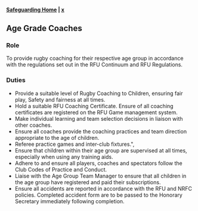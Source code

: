 #### [Safeguarding Home](index.md) | [x](../volunteering)

## Age Grade Coaches

### Role

To provide rugby coaching for their respective age group in accordance with the regulations set out in the RFU Continuum and RFU Regulations.

### Duties

 * Provide a suitable level of Rugby Coaching to Children, ensuring fair play, Safety and fairness at all times.
 * Hold a suitable RFU Coaching Certificate. Ensure of all coaching certificates are registered on the RFU Game management system.
 * Make individual learning and team selection decisions in liaison with other coaches.
 * Ensure all coaches provide the coaching practices and team direction appropriate to the age of children.
 * Referee practice games and inter-club fixtures.",
 * Ensure that children within their age group are supervised at all times, especially when using any training aids.
 * Adhere to and ensure all players, coaches and spectators follow the Club Codes of Practice and Conduct.
 * Liaise with the Age Group Team Manager to ensure that all children in the age group have registered and paid their subscriptions.
 * Ensure all accidents are reported in accordance with the RFU and NRFC policies. Completed accident form are to be passed to the Honorary Secretary immediately following completion.

